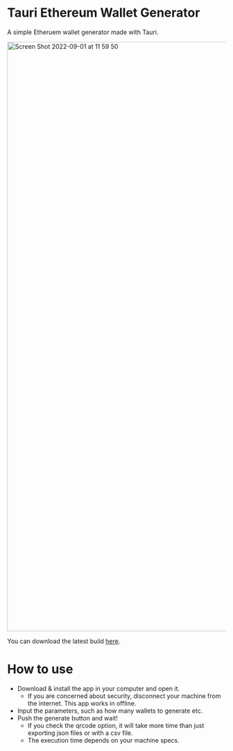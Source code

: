 # Tauri Ethereum Wallet Generator
A simple Etheruem wallet generator made with Tauri.

<img width="1355" alt="Screen Shot 2022-09-01 at 11 59 50" src="https://user-images.githubusercontent.com/1129345/187823157-f65adf2d-bffe-4a5f-9421-cf536c35e48e.png">

You can download the latest build [here](https://github.com/hiroism007/tauri-wallet-generator/releases).

# How to use

* Download & install the app in your computer and open it.
  * If you are concerned about security, disconnect your machine from the internet. This app works in offline.
* Input the parameters, such as how many wallets to generate etc.
* Push the generate button and wait!
  * If you check the qrcode option, it will take more time than just exporting json files or with a csv file.
  * The execution time depends on your machine specs.

